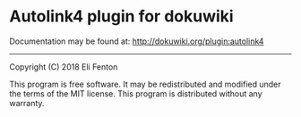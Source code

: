 # Autolink4 plugin for dokuwiki

Documentation may be found at: http://dokuwiki.org/plugin:autolink4

----
Copyright (C) 2018 Eli Fenton

This program is free software. It may be redistributed and modified under the
terms of the MIT license. This program is distributed without any warranty.
